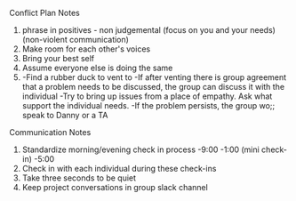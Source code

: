 Conflict Plan Notes

1. phrase in positives - non judgemental 
    (focus on you and your needs)
    (non-violent communication)
2. Make room for each other's voices
3. Bring your best self
4. Assume everyone else is doing the same 
5.  -Find a rubber duck to vent to 
    -If after venting there is group agreement that a problem needs to be discussed, the group can discuss it with the individual 
    -Try to bring up issues from a place of empathy. Ask what support the individual needs.
    -If the problem persists, the group wo;; speak to Danny or a TA

Communication Notes
1. Standardize morning/evening check in         process
        -9:00
         -1:00 (mini check-in)
        -5:00
2. Check in with each individual during         these check-ins
3. Take three seconds to be quiet
4. Keep project conversations in group          slack channel
